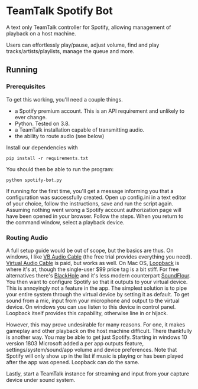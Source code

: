 # TeamTalk Spotify Bot

A text only TeamTalk controller for Spotify, allowing management of playback on a host machine.

Users can effortlessly play/pause, adjust volume, find and play tracks/artists/playlists, manage the queue and more.

## Running

### Prerequisites

To get this working, you'll need a couple things.

* a Spotify premium account. This is an API requirement and unlikely to ever change.
* Python. Tested on 3.8.
* a TeamTalk installation capable of transmitting audio.
* the ability to route audio (see below)

Install our dependencies with

```
pip install -r requirements.txt
```

You should then be able to run the program:

```
python spotify-bot.py
```

If running for the first time, you'll get a message informing you that a configuration was successfully created. Open up config.ini in a text editor of your choice, follow the instructions, save and run the script again.
Assuming nothing went wrong a Spotify account authorization page will have been opened in your browser. Follow the steps.
When you return to the command window, select a playback device.

### Routing Audio

A full setup guide would be out of scope, but the basics are thus.
On windows, I like [VB Audio Cable](https://www.vb-audio.com/Cable/) (the free trial provides everything you need). [Virtual Audio Cable](https://vac.muzychenko.net/en/) is paid, but works as well.
On Mac OS, [Loopback](https://rogueamoeba.com/loopback/) is where it's at, though the single-user $99 price tag is a bit stiff. For free alternatives there's [BlackHole](https://github.com/ExistentialAudio/BlackHole) and it's less modern counterpart [SoundFlour](https://github.com/mattingalls/Soundflower).
You then want to configure Spotify so that it outputs to your virtual device. This is annoyingly not a feature in the app.
The simplest solution is to pipe your entire system through the virtual device by setting it as default. To get sound from a mic, input from your microphone and output to the virtual device. On windows you can use listen to this device in control panel. Loopback itself provides this capability, otherwise line in or hijack.

However, this may prove undesirable for many reasons. For one, it makes gameplay and other playback on the host machine difficult. There thankfully is another way.
You may be able to get just Spotify. Starting in windows 10 version 1803 Microsoft added a per app outputs feature, settings/system/sound/app volume and device preferences.
Note that Spotify will only show up in the list if music is playing or has been played after the app was opened.
Loopback can do the same.

Lastly, start a TeamTalk instance for streaming and input from your capture device under sound system.
